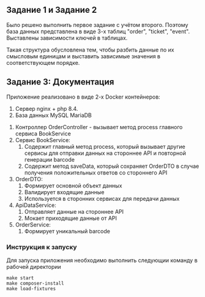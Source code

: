 ## Задание 1 и Задание 2

Было решено выполнить первое задание с учётом второго. Поэтому база данных представлена в виде 3-х таблиц "order", "ticket", "event". Выставлены зависимости ключей в таблицах. 

Такая структура обусловлена тем, чтобы разбить данные по их смысловым единицам и выставить зависимые значения в соответствующем порядке.

## Задание 3: Документация

Приложение реализовано в виде 2-х Docker контейнеров: 

1) Сервер nginx + php 8.4.
2) База данных MySQL MariaDB

1. Контроллер OrderController - вызывает метод process главного сервиса BookService
2. Сервис BookService:
    1) Содержит главный метод process, который вызывает другие сервисы для отправки данных на стороннее API и повторной генерации barcode
    2) Содержит метод saveData, который сохраняет OrderDTO в случае получения положительных ответов со стороннего API
3. OrderDTO:
     1) Формирует основной объект данных
     2) Валидирует входящие данные
     3) Используется в сторонних сервисах для передачи данных
4. ApiDataService:
     1) Отправляет данные на стороннее API
     2) Мокает приходящие данные от API
5. OrderService:
     1) Формирует уникальный barcode

### Инструкция к запуску

Для запуска приложения необходимо выполнить следующии команду в рабочей директории

```
make start
make composer-install
make load-fixtures
```
